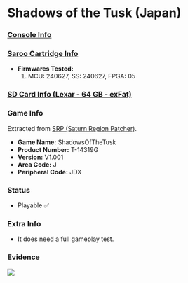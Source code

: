 # Shadows of the Tusk (Japan)

### [Console Info](../../../../Info/Consoles/VA13/README.md)

### [Saroo Cartridge Info](../../../../Info/Cartridges/GuangzhouSanStarOnlineShop/1.6/README.md)

- <b>Firmwares Tested:</b>
  1. MCU: 240627, SS: 240627, FPGA: 05

### [SD Card Info (Lexar - 64 GB - exFat)](../../../../Info/SdCards/Lexar/64GB/exfat/README.md)

### Game Info

Extracted from [SRP (Saturn Region Patcher)](https://segaxtreme.net/resources/saturn-region-patcher.81/download).

- <b>Game Name:</b> ShadowsOfTheTusk
- <b>Product Number:</b> T-14319G
- <b>Version:</b> V1.001
- <b>Area Code:</b> J
- <b>Peripheral Code:</b> JDX

### Status

- Playable :white_check_mark:

### Extra Info

- It does need a full gameplay test.

### Evidence

[![](https://img.youtube.com/vi/IckRudEhABI/0.jpg)](https://www.youtube.com/watch?v=IckRudEhABI)
